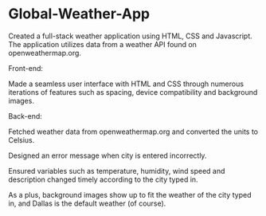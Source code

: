 # Global-Weather-App
  Created a full-stack weather application using HTML, CSS and Javascript. The application utilizes data from a weather API found on openweathermap.org.

Front-end: 

Made a seamless user interface with HTML and CSS through numerous iterations of features such as spacing, device compatibility and background images.

Back-end: 

Fetched weather data from openweathermap.org and converted the units to Celsius. 

Designed an error message when city is entered incorrectly. 

Ensured variables such as temperature, humidity, wind speed and description changed timely according to the city typed in. 

As a plus, background images show up to fit the weather of the city typed in, and Dallas is the default weather (of course).
